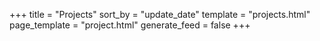 +++
title = "Projects"
sort_by = "update_date"
template = "projects.html"
page_template = "project.html"
generate_feed = false
+++

